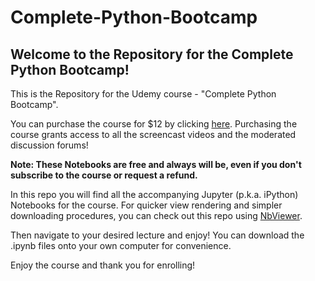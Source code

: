 # Complete-Python-Bootcamp

## Welcome to the Repository for the Complete Python Bootcamp!

This is the Repository for the Udemy course - "Complete Python Bootcamp".

You can purchase the course for $12 by clicking [here](https://www.udemy.com/complete-python-bootcamp/?couponCode=PYTHON12). 
Purchasing the course grants access to all the screencast videos and the moderated discussion forums!

**Note: These Notebooks are free and always will be, even if you don't subscribe to the course or request a refund.**

In this repo you will find all the accompanying Jupyter (p.k.a. iPython) Notebooks for the course. For quicker view rendering and simpler downloading procedures, you can check out this repo using [NbViewer](http://nbviewer.ipython.org/github/jmportilla/Complete-Python-Bootcamp/tree/master/).



Then navigate to your desired lecture and enjoy! You can download the .ipynb files onto your own computer for convenience.

Enjoy the course and thank you for enrolling!
